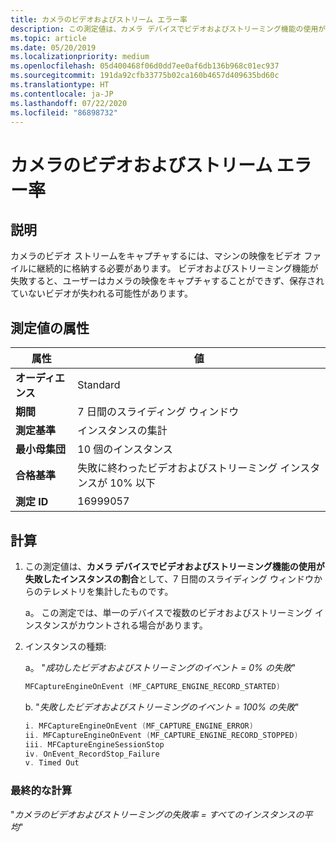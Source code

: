 ```yaml
---
title: カメラのビデオおよびストリーム エラー率
description: この測定値は、カメラ デバイスでビデオおよびストリーミング機能の使用が失敗したインスタンスの割合として、7 日間のスライディング ウィンドウからのテレメトリを集計したものです
ms.topic: article
ms.date: 05/20/2019
ms.localizationpriority: medium
ms.openlocfilehash: 05d400468f06d0dd7ee0af6db136b968c01ec937
ms.sourcegitcommit: 191da92cfb33775b02ca160b4657d409635bd60c
ms.translationtype: HT
ms.contentlocale: ja-JP
ms.lasthandoff: 07/22/2020
ms.locfileid: "86898732"
---
```

# <a name="percent-of-camera-video-and-stream-failures"></a>カメラのビデオおよびストリーム エラー率

## <a name="description"></a>説明

カメラのビデオ ストリームをキャプチャするには、マシンの映像をビデオ ファイルに継続的に格納する必要があります。 ビデオおよびストリーミング機能が失敗すると、ユーザーはカメラの映像をキャプチャすることができず、保存されていないビデオが失われる可能性があります。

## <a name="measure-attributes"></a>測定値の属性

|属性|値|
|----|----|
|**オーディエンス**|Standard|
|**期間**|7 日間のスライディング ウィンドウ|
|**測定基準**|インスタンスの集計|
|**最小母集団**|10 個のインスタンス|
|**合格基準**|失敗に終わったビデオおよびストリーミング インスタンスが 10% 以下|
|**測定 ID**|16999057|

## <a name="calculation"></a>計算

1. この測定値は、**カメラ デバイスでビデオおよびストリーミング機能の使用が失敗したインスタンスの割合**として、7 日間のスライディング ウィンドウからのテレメトリを集計したものです。

   a。 この測定では、単一のデバイスで複数のビデオおよびストリーミング インスタンスがカウントされる場合があります。

2. インスタンスの種類:

   a。 "*成功したビデオおよびストリーミングのイベント = 0% の失敗*"  

      ```cpp
      MFCaptureEngineOnEvent (MF_CAPTURE_ENGINE_RECORD_STARTED)
      ```

   b. "*失敗したビデオおよびストリーミングのイベント = 100% の失敗*"

      ```cpp
      i. MFCaptureEngineOnEvent (MF_CAPTURE_ENGINE_ERROR)
      ii. MFCaptureEngineOnEvent (MF_CAPTURE_ENGINE_RECORD_STOPPED)
      iii. MFCaptureEngineSessionStop
      iv. OnEvent_RecordStop_Failure
      v. Timed Out
      ```

### <a name="final-calculation"></a>最終的な計算

"*カメラのビデオおよびストリーミングの失敗率 = すべてのインスタンスの平均*"
